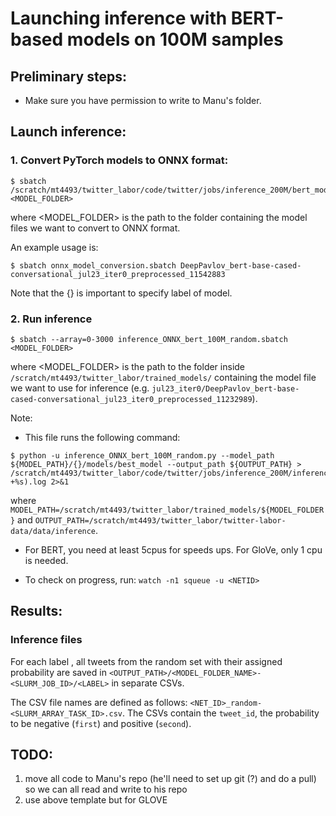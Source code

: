 # Launching inference with BERT-based models on 100M samples

## Preliminary steps:

- Make sure you have permission to write to Manu's folder.

## Launch inference:

### 1. Convert PyTorch models to ONNX format:
```
$ sbatch /scratch/mt4493/twitter_labor/code/twitter/jobs/inference_200M/bert_models/onnx_model_conversion.sbatch <MODEL_FOLDER>
```
where <MODEL_FOLDER> is the path to the folder containing the model files we want to convert to ONNX format.

An example usage is:
```
$ sbatch onnx_model_conversion.sbatch DeepPavlov_bert-base-cased-conversational_jul23_iter0_preprocessed_11542883
```

Note that the {} is important to specify label of model.

### 2. Run inference
```
$ sbatch --array=0-3000 inference_ONNX_bert_100M_random.sbatch <MODEL_FOLDER>
```

where <MODEL_FOLDER> is the path to the folder inside `/scratch/mt4493/twitter_labor/trained_models/` containing the model file we want to use for inference (e.g. `jul23_iter0/DeepPavlov_bert-base-cased-conversational_jul23_iter0_preprocessed_11232989`).

Note: 
-  This file runs the following command: 
```
$ python -u inference_ONNX_bert_100M_random.py --model_path ${MODEL_PATH}/{}/models/best_model --output_path ${OUTPUT_PATH} > /scratch/mt4493/twitter_labor/code/twitter/jobs/inference_200M/inference_output/iteration2/logs/${SLURM_ARRAY_TASK_ID}-$(date +%s).log 2>&1
```

where `MODEL_PATH=/scratch/mt4493/twitter_labor/trained_models/${MODEL_FOLDER}` and `OUTPUT_PATH=/scratch/mt4493/twitter_labor/twitter-labor-data/data/inference`.

- For BERT, you need at least 5cpus for speeds ups. For GloVe, only 1 cpu is needed. 

- To check on progress, run: `watch -n1 squeue -u <NETID>`

## Results:

### Inference files

For each label <LABEL>, all tweets from the random set with their assigned probability are saved in `<OUTPUT_PATH>/<MODEL_FOLDER_NAME>-<SLURM_JOB_ID>/<LABEL>` in separate CSVs. 

The CSV file names are defined as follows: `<NET_ID>_random-<SLURM_ARRAY_TASK_ID>.csv`. The CSVs contain the `tweet_id`, the probability to be negative (`first`) and positive (`second`). 

## TODO:
1. move all code to Manu's repo (he'll need to set up git (?) and do a pull) so we can all read and write to his repo
2. use above template but for GLOVE 